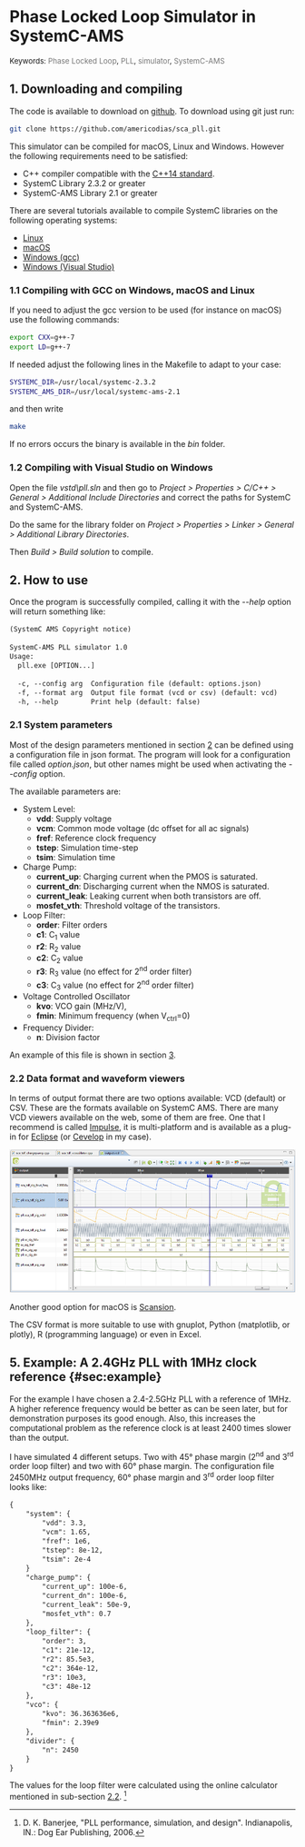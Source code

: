 # Phase Locked Loop Simulator in SystemC-AMS
<div style="width: 100%; float:left; font-size:small">
  Keywords: <span style="color:#777">Phase Locked Loop</span>, <span
  style="color:#777">PLL</span>, <span
  style="color:#777">simulator</span>, <span
  style="color:#777">SystemC-AMS</span></div>
  <!-- <div style="width: 30%; float:right; font-size:small"></div> -->
  <div style="clear:both;">
</div>

## 1. Downloading and compiling

The code is available to download on
[github](https://github.com/americodias/sca_pll). To download using git just
run:

```bash
git clone https://github.com/americodias/sca_pll.git
```

This simulator can be compiled for macOS, Linux and Windows. However the
following requirements need to be satisfied:

* C++ compiler compatible with the
[C++14 standard](https://en.wikipedia.org/wiki/C%2B%2B14).
* SystemC Library 2.3.2 or greater
* SystemC-AMS Library 2.1 or greater

There are several tutorials available to compile SystemC libraries on the
following operating systems:

* [Linux](http://americodias.com/docs/systemc-ams/install/linux.md)
* [macOS](http://americodias.com/docs/systemc-ams/install/macos.md)
* [Windows (gcc)](http://americodias.com/docs/systemc-ams/install/windows.md)
* [Windows (Visual Studio)](http://americodias.com/docs/systemc-ams/install/windows_visual_studio.md)

### 1.1 Compiling with GCC on Windows, macOS and Linux

If you need to adjust the gcc version to be used (for instance on macOS) use
the following commands:

```bash
export CXX=g++-7
export LD=g++-7
```

If needed adjust the following lines in the Makefile to adapt to your case:

```bash
SYSTEMC_DIR=/usr/local/systemc-2.3.2
SYSTEMC_AMS_DIR=/usr/local/systemc-ams-2.1
```

and then write

```bash
make
```

If no errors occurs the binary is available in the *bin* folder.

### 1.2 Compiling with Visual Studio on Windows

Open the file *vstd\pll.sln* and then go to *Project > Properties > C/C++ >
General > Additional Include Directories* and correct the paths for SystemC
and SystemC-AMS.

Do the same for the library folder on *Project > Properties > Linker >
General > Additional Library Directories*.

Then *Build > Build solution* to compile.

## 2. How to use

Once the program is successfully compiled, calling it with the *--help* option
will return something like:

```
(SystemC AMS Copyright notice)

SystemC-AMS PLL simulator 1.0
Usage:
  pll.exe [OPTION...]

  -c, --config arg  Configuration file (default: options.json)
  -f, --format arg  Output file format (vcd or csv) (default: vcd)
  -h, --help        Print help (default: false)
```

### 2.1 System parameters

Most of the design parameters mentioned in section [2](#sec:building_blocks})
can be defined using a configuration file in json format. The program will look
for a configuration file called *option.json*, but other names might be used
when activating the *--config* option.

The available parameters are:

* System Level:
	* **vdd**: Supply voltage
	* **vcm**: Common mode voltage (dc offset for all ac signals)
	* **fref**: Reference clock frequency
	* **tstep**: Simulation time-step
	* **tsim**: Simulation time
* Charge Pump:
	* **current_up**: Charging current when the PMOS is saturated.
	* **current_dn**: Discharging current when the NMOS is saturated.
	* **current_leak**: Leaking current when both transistors are off.
	* **mosfet_vth**: Threshold voltage of the transistors.
* Loop Filter:
	* **order**: Filter orders
	* **c1**: C<sub>1</sub> value
	* **r2**: R<sub>2</sub> value
	* **c2**: C<sub>2</sub> value
	* **r3**: R<sub>3</sub> value (no effect for 2<sup>nd</sup> order filter)
	* **c3**: C<sub>3</sub> value (no effect for 2<sup>nd</sup> order filter)
* Voltage Controlled Oscillator
	* **kvo**: VCO gain (MHz/V),
	* **fmin**: Minimum frequency (when V<sub>ctrl</sub>=0)
* Frequency Divider:
	* **n**: Division factor

An example of this file is shown in section [3](#sec:example).

### 2.2 Data format and waveform viewers

In terms of output format there are two options available: VCD (default) or CSV.
These are the formats available on SystemC AMS. There are many VCD viewers
available on the web, some of them are free. One that I recommend is
called [Impulse](https://marketplace.eclipse.org/content/impulse), it is
multi-platform and is available as a plug-in for
[Eclipse](https://www.eclipse.org/) (or [Cevelop](https://www.cevelop.com/) in
my case).

<!--<div id="fig:impule_wave_viewer" style="text-align:center"
markdown="1">-->
![Impulse wave viewer](images/impulse.png)
<!--<p style="font-size:small" markdown="1">**Figure 4.1:** Impulse wave viewer.</p></div>-->

Another good option for macOS is [Scansion](http://www.logicpoet.com/scansion/).

The CSV format is more suitable to use with gnuplot, Python (matplotlib,
or plotly), R (programming language) or even in Excel.

## 5. Example: A 2.4GHz PLL with 1MHz clock reference {#sec:example}

For the example I have chosen a 2.4-2.5GHz PLL with a reference of 1MHz. A
higher reference frequency would be better as can be seen later, but for
demonstration purposes its good enough. Also, this increases the computational
problem as the reference clock is at least 2400 times slower than the output.

I have simulated 4 different setups. Two with 45° phase margin (2<sup>nd</sup>
and 3<sup>rd</sup> order loop filter) and two with 60° phase margin. The
configuration file 2450MHz output frequency, 60° phase margin and 3<sup>rd</sup>
order loop filter looks like:

```
{
	"system": {
		"vdd": 3.3,
		"vcm": 1.65,
		"fref": 1e6,
		"tstep": 8e-12,
		"tsim": 2e-4
	}
	"charge_pump": {
		"current_up": 100e-6,
		"current_dn": 100e-6,
		"current_leak": 50e-9,
		"mosfet_vth": 0.7
	},
	"loop_filter": {
		"order": 3,
		"c1": 21e-12,
		"r2": 85.5e3,
		"c2": 364e-12,
		"r3": 10e3,
		"c3": 48e-12
	},
	"vco": {
		"kvo": 36.363636e6,
		"fmin": 2.39e9
	},
	"divider": {
		"n": 2450
	}
}
```

The values for the loop filter were calculated using the online calculator
mentioned in sub-section [2.2](#sub:charge_pump_loop_filter). [^fn3]

[^fn3]: D. K. Banerjee, "PLL performance, simulation, and design". Indianapolis,
IN.: Dog Ear Publishing, 2006.

<!--

Figures [5.2](#fig:pll_2450MHz_45deg_3rd_vs_2nd_order) and
[5.3](#fig:pll_2450MHz_60deg_3rd_vs_2nd_order) show the startup simulation
for the four configurations different used.

<div id="fig:pll_2450MHz_45deg_3rd_vs_2nd_order" style="text-align:center"
markdown="1">
![PLL Startup, 45° phase margin, 2nd order vs 3rd order loop
filter](./pll_files/pll_2450MHz_45deg_3rd_vs_2nd_order.png)
<p style="font-size:small" markdown="1">**Figure 5.2:** PLL Startup, 45° phase
margin, 2<sup>nd</sup> order vs 3<sup>rd</sup> order loop filter <a
href='./pll_files/pll_2450MHz_45deg_3rd_vs_2nd_order.html'
target="_blank">(interactive version)</a>.</p>
</div>

<div id="fig:pll_2450MHz_60deg_3rd_vs_2nd_order" style="text-align:center"
markdown="1">
![PLL Startup, 60° phase margin, 2nd order vs 3rd order loop
filter](./pll_files/pll_2450MHz_60deg_3rd_vs_2nd_order.png)
<p style="font-size:small" markdown="1">**Figure 5.3:** PLL Startup, 60° phase
margin, 2<sup>nd</sup> order vs 3<sup>rd</sup> order loop filter <a
href='./pll_files/pll_2450MHz_60deg_3rd_vs_2nd_order.html'
target="_blank">(interactive version)</a>.</p>
</div>

As expected, the configurations with 60° degree phase margin show a lower
overshoot and the undershoot is practically negligible.

The PSD for the 60° degree phase margin, 3<sup>rd</sup> order loop filter
configuration is shown in figure [5.4](#fig:pll_2450MHz_psd_60_3rd) and compared
with the 2<sup>nd</sup> order filter configuration in figure
[5.5](#fig:pll_2450MHz_psd_60_3rd_2nd).

<div id="fig:pll_2450MHz_psd_60_3rd" style="text-align:center"
markdown="1">
![PLL PSD, 60° phase margin, 3rd order loop
filter](./pll_files/pll_2450MHz_psd_60_3rd.png)
<p style="font-size:small" markdown="1">**Figure 5.4:** PLL PSD, 60° phase
margin, 3<sup>rd</sup> order loop filter <a
href='./pll_files/pll_2450MHz_psd_60_3rd.html' target="_blank">(interactive
version)</a>.</p>
</div>

<div id="fig:pll_2450MHz_psd_60_3rd_2nd" style="text-align:center"
markdown="1">
![PLL PSD, 60° phase margin, 2nd order vs 3rd order loop
filter](./pll_files/pll_2450MHz_psd_60_3rd_2nd.png)
<p style="font-size:small" markdown="1">**Figure 5.5:** PLL PSD, 60° phase
margin, 2<sup>nd</sup> order vs 3<sup>rd</sup> order loop filter <a
href='./pll_files/pll_2450MHz_psd_60_3rd_2nd.html' target="_blank">(interactive
version)</a>.</p>
</div>

The several peaks outside the center frequency was expected and are caused by
the 1 MHz reference clock. So every 1MHz there is one peak and they are  called
reference-related spurs. But still, the first peaks to the right and left of the
center frequency have an attenuation of more than 20 dB, was specified in the
filter calculator (figure [5.1](#fig:filter_calculator)). If this attenuation is
not enough, the filter can be improved, or the reference frequency can be
increased.

As expected the 3<sup>rd</sup> order loop filter has a better performance
in terms of attenuation in the broadband area. But the difference is less only
around 4 dB.

The frequency obtained was 2.45022 MHz which represents and error of 9 PPM.
-->
